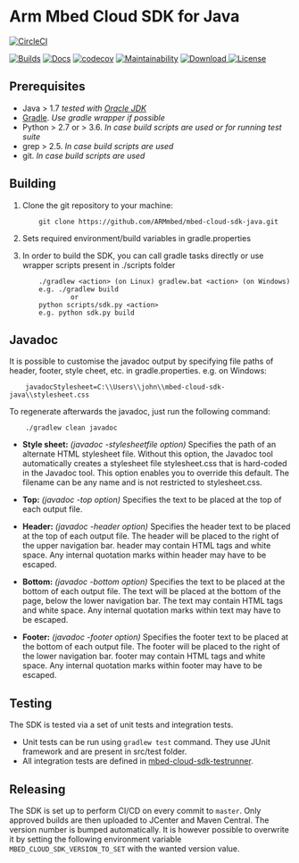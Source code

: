 # Arm Mbed Cloud SDK for Java

[![CircleCI](https://circleci.com/gh/ARMmbed/mbed-cloud-sdk-java.svg?style=shield&circle-token=0167754c8a12d770eb92b9165ac9022a8c422633)](https://circleci.com/gh/ARMmbed/mbed-cloud-sdk-java)

[![Builds](https://img.shields.io/badge/sdk-builds-blue.svg)](http://armmbed.github.io/mbed-cloud-sdk-java/builds/)
[![Docs](https://img.shields.io/badge/sdk-documentation-blue.svg)](https://s3-us-west-2.amazonaws.com/mbed-cloud-sdk-java/index.html)
[![codecov](https://codecov.io/gh/ARMmbed/mbed-cloud-sdk-java/branch/master/graph/badge.svg?token=hpPPKYJW5L)](https://codecov.io/gh/ARMmbed/mbed-cloud-sdk-java)
[![Maintainability](https://api.codeclimate.com/v1/badges/8bc50f9e9e99bdabc030/maintainability)](https://codeclimate.com/github/ARMmbed/mbed-cloud-sdk-java/maintainability)
[ ![Download](https://api.bintray.com/packages/armmbed/mbed-cloud-sdk/mbed-cloud-sdk/images/download.svg) ](https://bintray.com/armmbed/mbed-cloud-sdk/mbed-cloud-sdk/_latestVersion)
[![License](https://img.shields.io/badge/License-Apache%202.0-blue.svg)](https://opensource.org/licenses/Apache-2.0)

## Prerequisites
* Java > 1.7   _tested with [Oracle JDK](http://www.oracle.com/technetwork/java/javase/downloads/index.html)_
* [Gradle](https://gradle.org/). _Use gradle wrapper if possible_
* Python > 2.7 or > 3.6. _In case build scripts are used or for running test suite_
* grep > 2.5. _In case build scripts are used_
* git. _In case build scripts are used_


## Building
1. Clone the git repository to your machine:

    ```shell
        git clone https://github.com/ARMmbed/mbed-cloud-sdk-java.git
    ```
2. Sets required environment/build variables in gradle.properties
3. In order to build the SDK, you can call gradle tasks directly or use wrapper scripts present in ./scripts folder

    ```shell
        ./gradlew <action> (on Linux) gradlew.bat <action> (on Windows)
        e.g. ./gradlew build
                or
        python scripts/sdk.py <action>
        e.g. python sdk.py build
    ```

## Javadoc
It is possible to customise the javadoc output by specifying file paths of header, footer, style cheet, etc. in gradle.properties.
e.g. on Windows:

```shell
    javadocStylesheet=C:\\Users\\john\\mbed-cloud-sdk-java\\stylesheet.css
```
To regenerate afterwards the javadoc, just run the following command:
```shell
    ./gradlew clean javadoc
```

* **Style sheet:** _(javadoc -stylesheetfile option)_ Specifies the path of an alternate HTML stylesheet file. Without this option, the Javadoc tool automatically creates a stylesheet file stylesheet.css that is hard-coded in the Javadoc tool. This option enables you to override this default. The filename can be any name and is not restricted to stylesheet.css.

* **Top:** _(javadoc -top option)_ Specifies the text to be placed at the top of each output file.

* **Header:** _(javadoc -header option)_ Specifies the header text to be placed at the top of each output file. The header will be placed to the right of the upper navigation bar. header may contain HTML tags and white space. Any internal quotation marks within header may have to be escaped.

* **Bottom:** _(javadoc -bottom option)_ Specifies the text to be placed at the bottom of each output file. The text will be placed at the bottom of the page, below the lower navigation bar. The text may contain HTML tags and white space. Any internal quotation marks within text may have to be escaped.

* **Footer:** _(javadoc -footer option)_ Specifies the footer text to be placed at the bottom of each output file. The footer will be placed to the right of the lower navigation bar. footer may contain HTML tags and white space. Any internal quotation marks within footer may have to be escaped.

## Testing
The SDK is tested via a set of unit tests and integration tests.
* Unit tests can be run using ```gradlew test``` command. They use JUnit framework and are present in src/test folder.
* All integration tests are defined in [mbed-cloud-sdk-testrunner](https://github.com/ARMmbed/mbed-cloud-sdk-testrunner).

## Releasing
The SDK is set up to perform CI/CD on every commit to `master`. Only approved builds are then uploaded to JCenter and Maven Central. The version number is bumped automatically. It is however possible to overwrite it by setting the following environment variable `MBED_CLOUD_SDK_VERSION_TO_SET` with the wanted version value.
